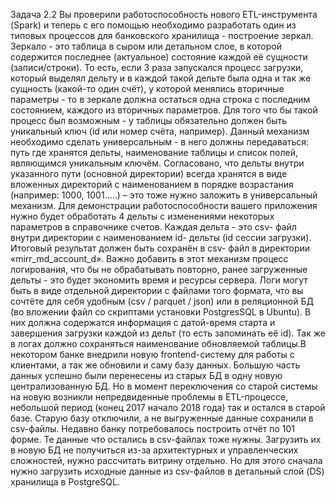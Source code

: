 Задача 2.2
Вы проверили работоспособность нового ETL-инструмента (Spark) и теперь с его помощью необходимо разработать один из типовых процессов для банковского хранилища - построение зеркал.
Зеркало - это таблица в сыром или детальном слое, в которой содержится последнее (актуальное) состояние каждой еë сущности (записи/строки). То есть, если 3 раза запускался процесс загрузки, который выделял дельту и в каждой такой дельте была одна и так же сущность (какой-то один счëт), у которой менялись вторичные параметры - то в зеркале должна остаться одна строка с последним состоянием, каждого из вторичных параметров.
Для того что бы такой процесс был возможным - у таблицы обязательно должен быть уникальный ключ (id или номер счëта, например).
Данный механизм необходимо сделать универсальным - в него должны передаваться:  путь где хранятся дельты, наименование таблицы и список полей, являющимся уникальным ключём. Согласовано, что дельты внутри указанного пути (основной директории) всегда хранятся в виде вложенных директорий с наименованием в порядке возрастания (например: 1000, 1001…..) – это тоже нужно заложить в универсальный механизм.
Для демонстрации работоспособности вашего приложения нужно будет обработать 4 дельты с изменениями некоторых параметров в справочнике счетов. Каждая дельта - это csv- файл внутри директории с наименованием id- дельты (id сессии загрузки).
Итоговый результат должен быть сохранëн в csv- файл в директории «mirr_md_account_d».
Важно добавить в этот механизм процесс логирования, что бы не обрабатывать повторно, ранее загруженные дельты - это будет экономить время и ресурсы сервера.
Логи могут быть в виде отдельной директории с файлами того формата, что вы сочтëте для себя удобным (csv / parquet / json) или в реляционной БД (во вложении файл со скриптами установки PostgresSQL в Ubuntu). В них должна содержатся информация с датой-время старта и завершения загрузки каждой из дельт (то есть запоминать еë id). Так же в логах должно сохраняться наименование обновляемой таблицы.В некотором банке внедрили новую frontend-систему для работы с клиентами, а так же обновили и саму базу данных. Большую часть данных успешно были перенесены из старых БД в одну новую централизованную БД.  Но в момент переключения со старой системы на новую возникли непредвиденные проблемы в ETL-процессе, небольшой период (конец 2017 начало 2018 года) так и остался в старой базе. Старую базу отключили, а не выгруженные данные сохранили в csv-файлы. Недавно банку потребовалось построить отчёт по 101 форме. Те данные что остались в csv-файлах тоже нужны. Загрузить их в новую БД не получиться из-за архитектурных и управленческих сложностей, нужно рассчитать витрину отдельно. Но для этого сначала нужно загрузить исходные данные из csv-файлов в детальный слой (DS) хранилища в PostgreSQL.

